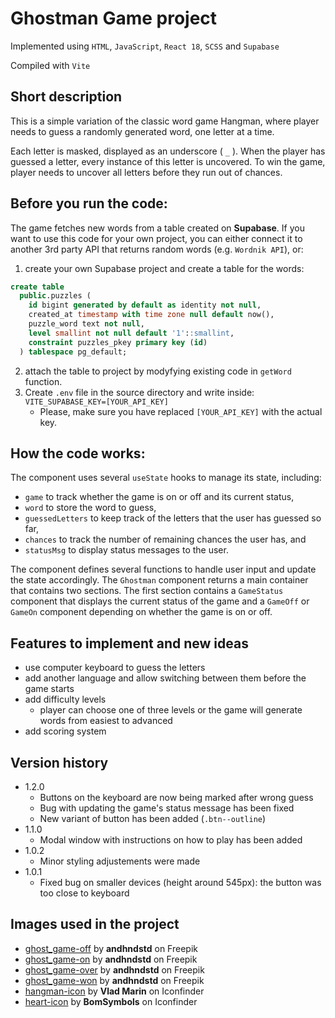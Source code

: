 # Ghostman Game project
Implemented using `HTML`, `JavaScript`, `React 18`, `SCSS` and `Supabase`

Compiled with `Vite`

## Short description
This is a simple variation of the classic word game Hangman, where player needs to guess a randomly generated word, one letter at a time.

Each letter is masked, displayed as an underscore ( `_` ). When the player has guessed a letter, every instance of this letter is uncovered. To win the game, player needs to uncover all letters before they run out of chances.

## Before you run the code:
The game fetches new words from a table created on **Supabase**. If you want to use this code for your own project, you can either connect it to another 3rd party API that returns random words (e.g. `Wordnik API`), or:

1. create your own Supabase project and create a table for the words:
```sql
create table
  public.puzzles (
    id bigint generated by default as identity not null,
    created_at timestamp with time zone null default now(),
    puzzle_word text not null,
    level smallint not null default '1'::smallint,
    constraint puzzles_pkey primary key (id)
  ) tablespace pg_default;
```
2. attach the table to project by modyfying existing code in `getWord` function.
3. Create `.env` file in the source directory and write inside:
`VITE_SUPABASE_KEY=[YOUR_API_KEY]`
    * Please, make sure you have replaced `[YOUR_API_KEY]` with the actual key.

## How the code works:
The component uses several `useState` hooks to manage its state, including: 
* `game` to track whether the game is on or off and its current status, 
* `word` to store the word to guess, 
* `guessedLetters` to keep track of the letters that the user has guessed so far, 
* `chances` to track the number of remaining chances the user has, and 
* `statusMsg` to display status messages to the user.

The component defines several functions to handle user input and update the state accordingly.
The `Ghostman` component returns a main container that contains two sections. The first section contains a `GameStatus` component that displays the current status of the game and a `GameOff` or `GameOn` component depending on whether the game is on or off.

## Features to implement and new ideas
* use computer keyboard to guess the letters
* add another language and allow switching between them before the game starts
* add difficulty levels
  * player can choose one of three levels or the game will generate words from easiest to advanced
* add scoring system

## Version history
* 1.2.0
  * Buttons on the keyboard are now being marked after wrong guess
  * Bug with updating the game's status message has been fixed
  * New variant of button has been added (`.btn--outline`)
* 1.1.0
  * Modal window with instructions on how to play has been added
* 1.0.2
  * Minor styling adjustements were made
* 1.0.1
  * Fixed bug on smaller devices (height around 545px): the button was too close to keyboard

## Images used in the project
* [ghost_game-off](https://www.freepik.com/free-vector/cute-ghost-brings-axis_32304191.htm#query=ghost&position=4&from_view=author) by **andhndstd** on Freepik
* [ghost_game-on](https://www.freepik.com/free-vector/cute-ghost-full-love_32304213.htm#query=ghost&position=20&from_view=author) by **andhndstd** on Freepik
* [ghost_game-over](https://www.freepik.com/free-vector/cute-ghost-full-pressure_32304225.htm#page=3&query=death&position=19&from_view=search&track=sph) by **andhndstd** on Freepik
* [ghost_game-won](https://www.freepik.com/free-vector/happy-cute-ghost_32304248.htm#page=3&query=death&position=18&from_view=search&track=sph) by **andhndstd** on Freepik
* [hangman-icon](https://www.iconfinder.com/quizanswers) by **Vlad Marin** on Iconfinder
* [heart-icon](https://www.iconfinder.com/korawan_m) by **BomSymbols** on Iconfinder
